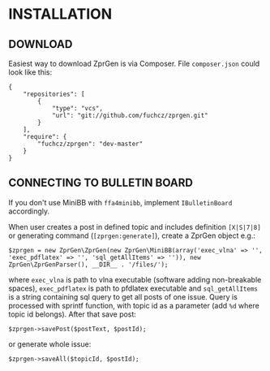 # INSTALLATION

## DOWNLOAD

Easiest way to download ZprGen is via Composer. File `composer.json` could look like this:

    {
        "repositories": [
            {
                "type": "vcs",
                "url": "git://github.com/fuchcz/zprgen.git"
            }
        ],
        "require": {
            "fuchcz/zprgen": "dev-master"
        }
    }

## CONNECTING TO BULLETIN BOARD

If you don't use MiniBB with `ffa4minibb`, implement `IBulletinBoard` accordingly.

When user creates a post in defined topic and includes definition `[X|S|7|8]` or generating command (`[zprgen:generate]`), create a ZprGen object e.g.:

    $zprgen = new ZprGen\ZprGen(new ZprGen\MiniBB(array('exec_vlna' => '', 'exec_pdflatex' => '', 'sql_getAllItems' => '')), new ZprGen\ZprGenParser(), __DIR__ . '/files/');

where `exec_vlna` is path to vlna executable (software adding non-breakable spaces), `exec_pdflatex` is path to pfdlatex executable and `sql_getAllItems` is a string containing sql query to get all posts of one issue. Query is processed with sprintf function, with topic id as a parameter (add `%d` where topic id belongs). After that save post:

    $zprgen->savePost($postText, $postId);

or generate whole issue:

    $zprgen->saveAll($topicId, $postId);